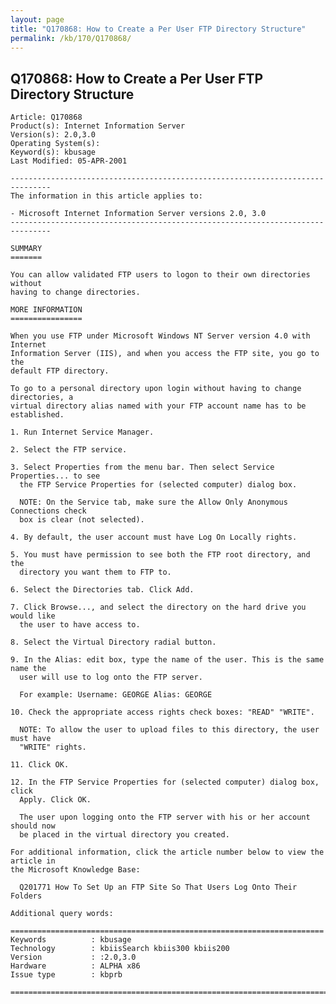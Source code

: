 ```yaml
---
layout: page
title: "Q170868: How to Create a Per User FTP Directory Structure"
permalink: /kb/170/Q170868/
---
```


## Q170868: How to Create a Per User FTP Directory Structure

	Article: Q170868
	Product(s): Internet Information Server
	Version(s): 2.0,3.0
	Operating System(s): 
	Keyword(s): kbusage
	Last Modified: 05-APR-2001
	
	-------------------------------------------------------------------------------
	The information in this article applies to:
	
	- Microsoft Internet Information Server versions 2.0, 3.0 
	-------------------------------------------------------------------------------
	
	SUMMARY
	=======
	
	You can allow validated FTP users to logon to their own directories without
	having to change directories.
	
	MORE INFORMATION
	================
	
	When you use FTP under Microsoft Windows NT Server version 4.0 with Internet
	Information Server (IIS), and when you access the FTP site, you go to the
	default FTP directory.
	
	To go to a personal directory upon login without having to change directories, a
	virtual directory alias named with your FTP account name has to be established.
	
	1. Run Internet Service Manager.
	
	2. Select the FTP service.
	
	3. Select Properties from the menu bar. Then select Service Properties... to see
	  the FTP Service Properties for (selected computer) dialog box.
	
	  NOTE: On the Service tab, make sure the Allow Only Anonymous Connections check
	  box is clear (not selected).
	
	4. By default, the user account must have Log On Locally rights.
	
	5. You must have permission to see both the FTP root directory, and the
	  directory you want them to FTP to.
	
	6. Select the Directories tab. Click Add.
	
	7. Click Browse..., and select the directory on the hard drive you would like
	  the user to have access to.
	
	8. Select the Virtual Directory radial button.
	
	9. In the Alias: edit box, type the name of the user. This is the same name the
	  user will use to log onto the FTP server.
	
	  For example: Username: GEORGE Alias: GEORGE
	
	10. Check the appropriate access rights check boxes: "READ" "WRITE".
	
	  NOTE: To allow the user to upload files to this directory, the user must have
	  "WRITE" rights.
	
	11. Click OK.
	
	12. In the FTP Service Properties for (selected computer) dialog box, click
	  Apply. Click OK.
	
	  The user upon logging onto the FTP server with his or her account should now
	  be placed in the virtual directory you created.
	
	For additional information, click the article number below to view the article in
	the Microsoft Knowledge Base:
	
	  Q201771 How To Set Up an FTP Site So That Users Log Onto Their Folders
	
	Additional query words:
	
	======================================================================
	Keywords          : kbusage 
	Technology        : kbiisSearch kbiis300 kbiis200
	Version           : :2.0,3.0
	Hardware          : ALPHA x86
	Issue type        : kbprb
	
	=============================================================================
	
